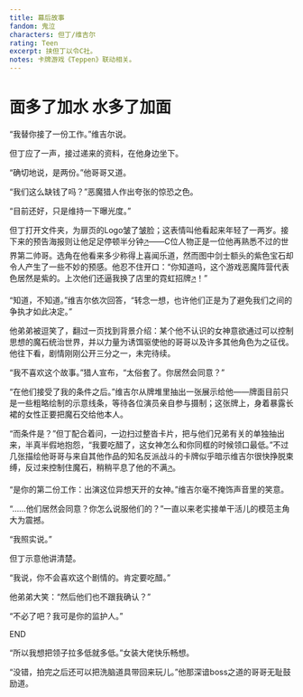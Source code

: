```yaml
---
title: 幕后故事
fandom: 鬼泣
characters: 但丁/维吉尔
rating: Teen
excerpt: 挟但丁以令C社。
notes: 卡牌游戏《Teppen》联动相关。
---
```


# 面多了加水 水多了加面



“我替你接了一份工作。”维吉尔说。

但丁应了一声，接过递来的资料，在他身边坐下。

“确切地说，是两份。”他哥哥又道。

“我们这么缺钱了吗？”恶魔猎人作出夸张的惊恐之色。

“目前还好，只是维持一下曝光度。”

但丁打开文件夹，为扉页的Logo皱了皱脸；这表情叫他看起来年轻了一两岁。接下来的预告海报则让他足足停顿半分钟[🡥][1]——C位人物正是一位他再熟悉不过的世界第二帅哥。选角在他看来多少称得上喜闻乐道，然而图中剑士额头的紫色宝石却令人产生了一些不妙的预感。他忍不住开口：“你知道吗，这个游戏恶魔阵营代表色居然是紫的。上次他们还逼我换了店里的霓虹招牌[🡥][2]！”

“知道，不知道。”维吉尔依次回答，“转念一想，也许他们正是为了避免我们之间的争执才如此决定。”

他弟弟被逗笑了，翻过一页找到背景介绍：某个他不认识的女神意欲通过可以控制思想的魔石统治世界，并以力量为诱饵驱使他的哥哥以及许多其他角色为之征伐。他往下看，剧情刚刚公开三分之一，未完待续。

“我不喜欢这个故事。”猎人宣布，“太俗套了。你居然会同意？”

“在他们接受了我的条件之后。”维吉尔从牌堆里抽出一张展示给他——牌面目前只是一些粗略绘制的示意线条，等待各位演员亲自参与摄制；这张牌上，身着暴露长裙的女性正要把魔石交给他本人。

“而条件是？”但丁配合着问，一边扫过整沓卡片，把与他们兄弟有关的单独抽出来，半真半假地抱怨，“我要吃醋了，这女神怎么和你同框的时候领口最低。”不过几张描绘他哥哥与来自其他作品的知名反派战斗的卡牌似乎暗示维吉尔很快挣脱束缚，反过来控制住魔石，稍稍平息了他的不满[🡥][3]。

“是你的第二份工作：出演这位异想天开的女神。”维吉尔毫不掩饰声音里的笑意。

“……他们居然会同意？你怎么说服他们的？”一直以来老实接单干活儿的模范主角大为震撼。

“我照实说。”

但丁示意他讲清楚。

“我说，你不会喜欢这个剧情的。肯定要吃醋。”

他弟弟大笑：“然后他们也不跟我确认？”

“不必了吧？我可是你的监护人。”



END



“所以我想把领子拉多低就多低。”女装大佬快乐畅想。

“没错，拍完之后还可以把洗脑道具带回来玩儿。”他那深谙boss之道的哥哥无耻鼓励道。



[1]: https://teppenthegame.com/_materials/img/cards/packs/2021/mor/main-bnr.jpg
[2]: https://teppen.fandom.com/wiki/Jackpot!_(DANTE_013)
[3]: https://teppen.fandom.com/wiki/Proud_Spirit_(MOR_058)